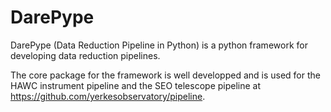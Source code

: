 # DarePype
DarePype (Data Reduction Pipeline in Python) is a python framework for developing data reduction pipelines.

The core package for the framework is well developped and is used for the
HAWC instrument pipeline and the SEO telescope pipeline at
https://github.com/yerkesobservatory/pipeline.
